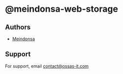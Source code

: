 # @meindonsa-web-storage

## Authors

- [Meindonsa](https://github.com/Meindonsa)

## Support

For support, email contact@ossas-it.com
